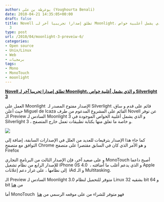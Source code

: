 ```yaml
---
author: يوغرطة بن علي (Youghourta Benali)
date: 2010-04-21 14:35:05+00:00
draft: false
title: Novell تطلق إصدارا تجريبيا آخر لـ Moonlight، و الذي يشمل أغلبية خواص Silverlight
  3
type: post
url: /2010/04/moonlight-3-preveiw-6/
categories:
- Open source
- Unix/Linux
- Web
- برمجيات
tags:
- Mono
- MonoTouch
- moonlight
---
```


[**Novell تطلق إصدارا تجريبيا آخر لـ Moonlight، و الذي يشمل أغلبية خواص Silverlight 3**](http://www.it-scoop.com/2010/04/moonlight-3-preveiw-6/)


العمل على Moonlight  الإصدار مفتوح المصدر لـ Silverlight قائم على قدم و ساق، حيث أعلن Miguel de Icaza القائم على المشروع المدعوم من طرف Novell عن توفر الـ Preview السادس لـ Moonlight 3 و الذي يشمل أغلبية الخواص الموجودة في Silverlight 3 ، و خاصة ما تعلق منها بكتابة تطبيقات تعمل خارج المتصفح.

[![](http://www.it-scoop.com/wp-content/uploads/2010/02/moonlight.png)
](http://www.it-scoop.com/2010/04/moonlight-3-preveiw-6/)

كما جاء هذا الإصدار بترقيعات للعديد من العلل في الإصدارات السابقة، إضافة إلى التوافق مع متصفح Chrome و هو الأمر الذي كان في السابق مقتصرا على متصفح Firefox

و على صعيد آخر، فإن الإصدار الثالث من البرنامج التجاري MonoTouch أصبح داعما للإصدار الرابع من نظام تشغيل iPhone 0S 4.0  ، و الذي يدعم أغلب ما أضافته Apple إلى نظامها ، على غرار دعم إعلانات  iAd و الـ Multitasking.

الـ Preview السادس لـ Moonlight 3.0 متوفر للتحميل لنظام Linux بشقيه 32 bit و 64 bit من [هنا](http://go-mono.com/moonlight/prerelease.aspx)

أما MonoTouch  فهو متوفر للشراء من على موقعه الرسمي من [هنا](http://monotouch.net/)
